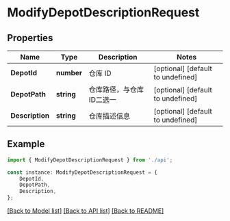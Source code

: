 # ModifyDepotDescriptionRequest


## Properties

Name | Type | Description | Notes
------------ | ------------- | ------------- | -------------
**DepotId** | **number** | 仓库 ID | [optional] [default to undefined]
**DepotPath** | **string** | 仓库路径，与仓库ID二选一 | [optional] [default to undefined]
**Description** | **string** | 仓库描述信息 | [optional] [default to undefined]

## Example

```typescript
import { ModifyDepotDescriptionRequest } from './api';

const instance: ModifyDepotDescriptionRequest = {
    DepotId,
    DepotPath,
    Description,
};
```

[[Back to Model list]](../README.md#documentation-for-models) [[Back to API list]](../README.md#documentation-for-api-endpoints) [[Back to README]](../README.md)
